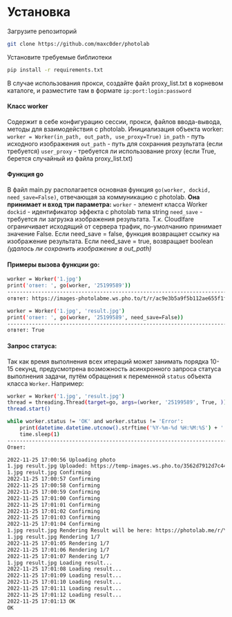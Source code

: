 # Установка

Загрузите репозиторий

```sh
git clone https://github.com/maxc0der/photolab
```

Установите требуемые библиотеки
```sh
pip install -r requirements.txt
```

В случае использования прокси, создайте файл proxy_list.txt в корневом каталоге, и разместите там в формате `ip:port:login:password`

#### Класс worker
Cодержит в себе конфигурацию сессии, прокси, файлов ввода-вывода, методы для взаимодействия с photolab. 
Инициализация объекта worker:
`worker = Worker(in_path, out_path, use_proxy=True)`
`in_path` - путь исходного изображения
`out_path` - путь для сохранния результата (если требуется)
`user_proxy` - требуется ли использование proxy (если True, берется случайный из файла proxy_list.txt)

#### Функция go
В файл main.py располагается основная функция `go(worker, dockid, need_save=False)`, отвечающая за коммуникацию с photolab. 
**Она принимает н вход три параметра:**
`worker` - элемент класса Worker
`dockid` - идентификатор эффекта с photolab типа string
`need_save` - требуется ли загрузка изображения результата. Т.к. Cloudlfare ограничивает исходящий от сервера трафик, по-умолчанию принимает значение False. Если need_save = false, функция возвращает ссылку на изображение результата. Если need_save = true, возвращает boolean *(удалось ли сохранить изображение в out_path)*

#### Примеры вызова функции go:

```sh
worker = Worker('1.jpg')
print('ответ: ', go(worker, '25199589'))
---------------------------------------------------------------------------------------------
отвтет: https://images-photolabme.ws.pho.to/t/r/ac9e3b5a9f5b112ae655f1fc2b77e76c324969fd.jpeg
```

```sh
worker = Worker('1.jpg', 'result.jpg')
print('ответ: ', go(worker, '25199589', need_save=False))
---------------------------------------------------------------------------------------------
отвтет: True
```

#### Запрос статуса:
Так как время выполнения всех итераций может занимать порядка 10-15 секунд, предусмотрена возможность асинхронного запроса статуса выполнения задачи, путём обращения к переменной `status` объекта класса `Worker`. 
Например:
```sh
worker = Worker('1.jpg', 'result.jpg')
thread = threading.Thread(target=go, args=(worker, '25199589', True, ))
thread.start()

while worker.status != 'OK' and worker.status != 'Error':
    print(datetime.datetime.utcnow().strftime('%Y-%m-%d %H:%M:%S') + ' ' + worker.status)
    time.sleep(1)
---------------------------------------------------------------------------------------------
Ответ:

2022-11-25 17:00:56 Uploading photo
1.jpg result.jpg Uploaded: https://temp-images.ws.pho.to/3562d7912d7c44525fbbf5e19be898542b91a35e.jpeg
1.jpg result.jpg Confirming
2022-11-25 17:00:57 Confirming
2022-11-25 17:00:58 Confirming
2022-11-25 17:00:59 Confirming
2022-11-25 17:01:00 Confirming
2022-11-25 17:01:01 Confirming
2022-11-25 17:01:02 Confirming
2022-11-25 17:01:03 Confirming
2022-11-25 17:01:04 Confirming
1.jpg result.jpg Rendering Result will be here: https://photolab.me/r/YVeoBMd
1.jpg result.jpg Rendering 1/7
2022-11-25 17:01:05 Rendering 1/7
2022-11-25 17:01:06 Rendering 1/7
2022-11-25 17:01:07 Rendering 1/7
1.jpg result.jpg Loading result...
2022-11-25 17:01:08 Loading result...
2022-11-25 17:01:09 Loading result...
2022-11-25 17:01:10 Loading result...
2022-11-25 17:01:11 Loading result...
2022-11-25 17:01:12 Loading result...
2022-11-25 17:01:13 OK
OK
```
